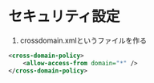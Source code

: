 # セキュリティ設定

1. crossdomain.xmlというファイルを作る
```xml
<cross-domain-policy>
    <allow-access-from domain="*" />
</cross-domain-policy>
```
